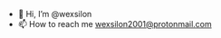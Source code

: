 - 👋 Hi, I’m @wexsilon
- 📫 How to reach me wexsilon2001@protonmail.com
<!---
wexsilon/wexsilon is a ✨ special ✨ repository because its `README.md` (this file) appears on your GitHub profile.
You can click the Preview link to take a look at your changes.
--->
